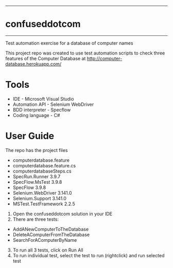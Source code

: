 -----------------------
# confuseddotcom
-----------------------
Test automation exercise for a database of computer names

This project repo was created to use test automation scripts
to check three features of the Computer Database at
http://computer-database.herokuapp.com/

# Tools

- IDE - Microsoft Visual Studio
- Automation API - Selenium WebDriver
- BDD interpreter - Specflow
- Coding language - C#

# User Guide

The repo has the project files
- computerdatabase.feature
- computerdatabase.feature.cs
- computerdatabaseSteps.cs
- SpecRun.Runner 3.9.7
- SpecFlow.MsTest 3.9.8
- SpecFlow 3.9.8
- Selenium.WebDriver 3.141.0
- Selenium.Support 3.141.0
- MSTest.TestFramework 2.2.5

1. Open the confuseddotcom solution in your IDE
2. There are three tests:
- AddANewComputerToTheDatabase
- DeleteAComputerFromTheDatabase
- SearchForAComputerByName
3. To run all 3 tests, click on Run All
4. To run individual test, select the test to run (rightclick) and run selected test

